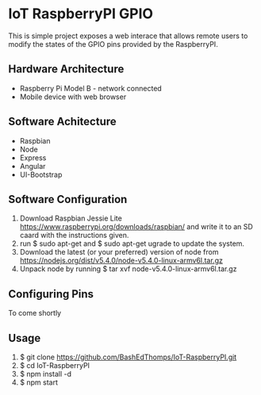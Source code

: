 # IoT RaspberryPI GPIO
This is simple project exposes a web interace that allows remote users to modify the states of the GPIO pins provided by the RaspberryPI.

## Hardware Architecture
- Raspberry Pi Model B - network connected
- Mobile device with web browser

## Software Achitecture
- Raspbian
- Node
- Express
- Angular
- UI-Bootstrap

## Software Configuration
1. Download Raspbian Jessie Lite https://www.raspberrypi.org/downloads/raspbian/ and write it to an SD caard with the instructions given.
2. run $ sudo apt-get and $ sudo apt-get ugrade to update the system.
3. Download the latest (or your preferred) version of node from https://nodejs.org/dist/v5.4.0/node-v5.4.0-linux-armv6l.tar.gz
4. Unpack node by running $ tar xvf node-v5.4.0-linux-armv6l.tar.gz

## Configuring Pins
To come shortly

## Usage
1. $ git clone https://github.com/BashEdThomps/IoT-RaspberryPI.git
2. $ cd IoT-RaspberryPI
3. $ npm install -d
4. $ npm start
